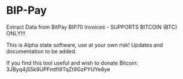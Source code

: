 # BIP-Pay
Extract Data from BitPay BIP70 Invoices - SUPPORTS BITCOIN (BTC) ONLY!!!


This is Alpha state software, use at your own risk! Updates and documentation to be added.




If you find this tool useful and wish to donate Bitcoin:
3JByq4jS5k9UPFmtfi9TqZt9GzPYUYe8ye
